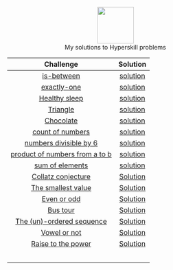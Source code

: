 <p align="center">
    <a href="https://www.hackerrank.com/rockey5520">
        <img height=85 src="https://res.cloudinary.com/rockey5520/image/upload/v1586966945/logos/jetbrains-variant-2_mvvihi.png">
    </a>
    <br>My solutions to Hyperskill problems
</p>

|                          Challenge                           |                           Solution                           |
| :----------------------------------------------------------: | :----------------------------------------------------------: |
| [is-between](https://github.com/rockey5520/hyperskill-java/blob/master/Problems/Is%20between/task.html) | [solution](https://github.com/rockey5520/hyperskill-java/blob/master/Problems/Is%20between/src/Main.java) |
| [exactly-one](https://github.com/rockey5520/hyperskill-java/blob/master/Problems/Exactly%20one%20parameter%20is%20positive/task.html) | [solution](https://github.com/rockey5520/hyperskill-java/blob/master/Problems/Exactly%20one%20parameter%20is%20positive/src/Main.java) |
| [Healthy sleep](https://github.com/rockey5520/hyperskill-java/blob/master/Problems/Healthy%20sleep/task.html) | [solution](https://github.com/rockey5520/hyperskill-java/blob/master/Problems/Healthy%20sleep/src/Main.java) |
| [Triangle](https://github.com/rockey5520/hyperskill-java/blob/master/Problems/Triangle/task.html) | [solution](https://github.com/rockey5520/hyperskill-java/blob/master/Problems/Triangle/src/Main.java) |
| [Chocolate](https://github.com/rockey5520/hyperskill-java/blob/master/Problems/Chocolate/task.html) | [solution](https://github.com/rockey5520/hyperskill-java/blob/master/Problems/Chocolate/src/Main.java) |
| [count of numbers](https://github.com/rockey5520/hyperskill-java/blob/master/Problems/The%20count%20of%20numbers%20divisible%20by%20N/task.html) | [solution](https://github.com/rockey5520/hyperskill-java/blob/master/Problems/The%20count%20of%20numbers%20divisible%20by%20N/src/Main.java) |
| [numbers divisible by 6](https://github.com/rockey5520/hyperskill-java/blob/master/Problems/Numbers%20divisible%20by%20six/task.html) | [solution](https://github.com/rockey5520/hyperskill-java/blob/master/Problems/Numbers%20divisible%20by%20six/src/Main.java) |
| [product of numbers from a to b](https://github.com/rockey5520/hyperskill-java/blob/master/Problems/The%20product%20of%20numbers%20from%20a%20to%20b/task.html) | [solution](https://github.com/rockey5520/hyperskill-java/blob/master/Problems/The%20product%20of%20numbers%20from%20a%20to%20b/src/Main.java) |
| [sum of elements](https://github.com/rockey5520/hyperskill-java/blob/master/Problems/The%20sum%20of%20elements/task.html) | [solution](https://github.com/rockey5520/hyperskill-java/blob/master/Problems/The%20sum%20of%20elements/src/Main.java) |
| [Collatz conjecture](https://github.com/rockey5520/hyperskill-java/blob/master/Problems/Collatz%20conjecture/task.html) | [Solution](https://github.com/rockey5520/hyperskill-java/blob/master/Problems/Collatz%20conjecture/src/Main.java) |
| [The smallest value](https://github.com/rockey5520/hyperskill-java/blob/master/Problems/The%20smallest%20value/task.html) | [Solution](https://github.com/rockey5520/hyperskill-java/blob/master/Problems/The%20smallest%20value/src/Main.java) |
| [Even or odd](https://github.com/rockey5520/hyperskill-java/blob/master/Problems/Even%20or%20odd/task.html) | [Solution](https://github.com/rockey5520/hyperskill-java/blob/master/Problems/Even%20or%20odd/src/Main.java) |
| [Bus tour](https://github.com/rockey5520/hyperskill-java/blob/master/Problems/Bus%20tour/task.html) | [Solution](https://github.com/rockey5520/hyperskill-java/blob/master/Problems/Bus%20tour/src/Main.java) |
| [The (un)-ordered sequence](https://github.com/rockey5520/hyperskill-java/blob/master/Problems/The%20(un)-ordered%20sequence/task.html) | [Solution](https://github.com/rockey5520/hyperskill-java/blob/master/Problems/The%20(un)-ordered%20sequence/src/Main.java) |
| [Vowel or not](https://github.com/rockey5520/hyperskill-java/blob/master/Problems/Vowel%20or%20not/task.html) | [Solution](https://github.com/rockey5520/hyperskill-java/blob/master/Problems/Vowel%20or%20not/src/Main.java) |
| [Raise to the power](https://github.com/rockey5520/hyperskill-java/blob/master/Problems/Raise%20to%20the%20power/task.html) | [Solution](https://github.com/rockey5520/hyperskill-java/blob/master/Problems/Raise%20to%20the%20power/src/Main.java) |
|                                                              |                                                              |
|                                                              |                                                              |
|                                                              |                                                              |
|                                                              |                                                              |
|                                                              |                                                              |

